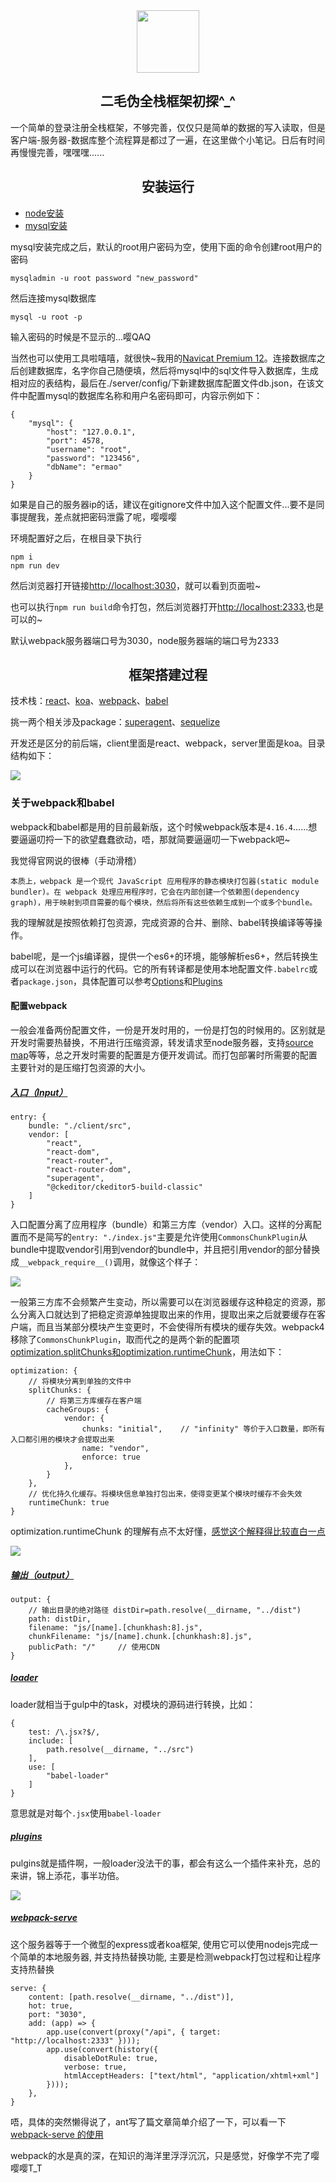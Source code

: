 <div align="center">
	<a href="#">
		<img width="100" heigth="100" src="./doc/logo.png">
	</a>
	<h2>二毛伪全栈框架初探^_^</h2>
	<p align="left">
		一个简单的登录注册全栈框架，不够完善，仅仅只是简单的数据的写入读取，但是客户端-服务器-数据库整个流程算是都过了一遍，在这里做个小笔记。日后有时间再慢慢完善，嘿嘿嘿......
	<p>
</div>

<h2 align="center">安装运行</h2>

+ [node安装](http://www.runoob.com/nodejs/nodejs-install-setup.html)
+ [mysql安装](http://www.runoob.com/mysql/mysql-install.html)

mysql安装完成之后，默认的root用户密码为空，使用下面的命令创建root用户的密码
```
mysqladmin -u root password "new_password"
```
然后连接mysql数据库
```
mysql -u root -p
```
输入密码的时候是不显示的...嘤QAQ

当然也可以使用工具啦嘻嘻，就很快~我用的[Navicat Premium 12](https://blog.csdn.net/zuihongyan518/article/details/80951911)。连接数据库之后创建数据库，名字你自己随便填，然后将mysql中的sql文件导入数据库，生成相对应的表结构，最后在./server/config/下新建数据库配置文件db.json，在该文件中配置mysql的数据库名称和用户名密码即可，内容示例如下：
```
{
    "mysql": {
        "host": "127.0.0.1",
        "port": 4578,
        "username": "root",
        "password": "123456",
        "dbName": "ermao"
    }
}
```
如果是自己的服务器ip的话，建议在gitignore文件中加入这个配置文件...要不是同事提醒我，差点就把密码泄露了呢，嘤嘤嘤

环境配置好之后，在根目录下执行
```
npm i
npm run dev
```
然后浏览器打开链接[http://localhost:3030](http://localhost:3030)，就可以看到页面啦~

也可以执行`npm run build`命令打包，然后浏览器打开[http://localhost:2333](http://localhost:2333),也是可以的~

默认webpack服务器端口号为3030，node服务器端的端口号为2333


<h2 align="center">框架搭建过程</h2>

技术栈：[react](https://reactjs.org/docs/getting-started.html)、[koa](https://chenshenhai.github.io/koa2-note/)、[webpack](https://webpack.docschina.org/concepts/)、[babel](https://www.babeljs.cn/docs/usage/babelrc/)

挑一两个相关涉及package：[superagent](https://cnodejs.org/topic/5378720ed6e2d16149fa16bd)、[sequelize](https://demopark.github.io/sequelize-docs-Zh-CN/)

开发还是区分的前后端，client里面是react、webpack，server里面是koa。目录结构如下：

<img src="./doc/tree.png">

### 关于webpack和babel

webpack和babel都是用的目前最新版，这个时候webpack版本是`4.16.4`......想要逼逼叨捋一下的欲望蠢蠢欲动，唔，那就简要逼逼叨一下webpack吧~

我觉得官网说的很棒（手动滑稽）
```
本质上，webpack 是一个现代 JavaScript 应用程序的静态模块打包器(static module bundler)。在 webpack 处理应用程序时，它会在内部创建一个依赖图(dependency graph)，用于映射到项目需要的每个模块，然后将所有这些依赖生成到一个或多个bundle。
```
我的理解就是按照依赖打包资源，完成资源的合并、删除、babel转换编译等等操作。

babel呢，是一个js编译器，提供一个es6+的环境，能够解析es6+，然后转换生成可以在浏览器中运行的代码。它的所有转译都是使用本地配置文件`.babelrc`或者`package.json`，具体配置可以参考[Options](https://www.babeljs.cn/docs/core-packages/#options)和[Plugins](https://www.babeljs.cn/docs/plugins/)

#### 配置webpack

一般会准备两份配置文件，一份是开发时用的，一份是打包的时候用的。区别就是开发时需要热替换，不用进行压缩资源，转发请求至node服务器，支持[source map](https://blog.fundebug.com/2017/03/13/sourcemap-tutorial/)等等，总之开发时需要的配置是方便开发调试。而打包部署时所需要的配置主要针对的是压缩打包资源的大小。

##### [入口（Input）](https://webpack.docschina.org/configuration/entry-context/)
```
entry: {
	bundle: "./client/src",
	vendor: [
		"react",
		"react-dom",
		"react-router",
		"react-router-dom",
		"superagent",
		"@ckeditor/ckeditor5-build-classic"
	]
}
```
入口配置分离了应用程序（bundle）和第三方库（vendor）入口。这样的分离配置而不是简写的`entry: "./index.js"`主要是允许使用`CommonsChunkPlugin`从bundle中提取vendor引用到vendor的bundle中，并且把引用vendor的部分替换成`__webpack_require__()`调用，就像这个样子：

<img src="./doc/vendor-require.png">

一般第三方库不会频繁产生变动，所以需要可以在浏览器缓存这种稳定的资源，那么分离入口就达到了把稳定资源单独提取出来的作用，提取出来之后就要缓存在客户端，而且当某部分模块产生变更时，不会使得所有模块的缓存失效。webpack4移除了`CommonsChunkPlugin`，取而代之的是两个新的配置项[optimization.splitChunks和optimization.runtimeChunk](https://segmentfault.com/a/1190000013476837)，用法如下：
```
optimization: {
	// 将模块分离到单独的文件中
	splitChunks: {
		// 将第三方库缓存在客户端
		cacheGroups: {
			vendor: {
				chunks: "initial",    // "infinity" 等价于入口数量，即所有入口都引用的模块才会提取出来
				name: "vendor",
				enforce: true
			},
		}
	},
	// 优化持久化缓存。将模块信息单独打包出来，使得变更某个模块时缓存不会失效
	runtimeChunk: true
}
```
optimization.runtimeChunk 的理解有点不太好懂，[感觉这个解释得比较直白一点](https://segmentfault.com/q/1010000014954264)

<img src="./doc/runtime.png">

##### [输出（output）](https://webpack.docschina.org/configuration/output/)
```
output: {
	// 输出目录的绝对路径 distDir=path.resolve(__dirname, "../dist")
	path: distDir,
	filename: "js/[name].[chunkhash:8].js",
	chunkFilename: "js/[name].chunk.[chunkhash:8].js",
	publicPath: "/"		// 使用CDN
}
```
##### [loader](https://webpack.docschina.org/concepts/loaders/)
loader就相当于gulp中的task，对模块的源码进行转换，比如：
```
{
	test: /\.jsx?$/,
	include: [
		path.resolve(__dirname, "../src")
	],
	use: [
		"babel-loader"
	]
}
```
意思就是对每个`.jsx`使用`babel-loader`
##### [plugins](https://webpack.docschina.org/concepts/plugins/)
pulgins就是插件啊，一般loader没法干的事，都会有这么一个插件来补充，总的来讲，锦上添花，事半功倍。

<img src="./doc/lodash.png">

##### [webpack-serve](https://webpack.docschina.org/configuration/dev-server/)
这个服务器等于一个微型的express或者koa框架, 使用它可以使用nodejs完成一个简单的本地服务器, 并支持热替换功能, 主要是检测webpack打包过程和让程序支持热替换
```
serve: {
	content: [path.resolve(__dirname, "../dist")],
	hot: true,
	port: "3030",
	add: (app) => {            
		app.use(convert(proxy("/api", { target: "http://localhost:2333" })));
		app.use(convert(history({
			disableDotRule: true,
			verbose: true,
			htmlAcceptHeaders: ["text/html", "application/xhtml+xml"]
		})));
	},
}
```
唔，具体的突然懒得说了，ant写了篇文章简单介绍了一下，可以看一下[webpack-serve 的使用](https://segmentfault.com/a/1190000015559392)


webpack的水是真的深，在知识的海洋里浮浮沉沉，只是感觉，好像学不完了嘤嘤嘤T_T

